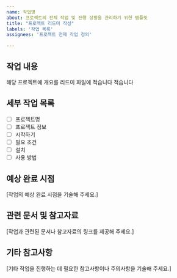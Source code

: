 ```yaml
---
name: 작업명
about: 프로젝트의 전체 작업 및 진행 상황을 관리하기 위한 템플릿
title: "프로젝트 리드미 작성"
labels: '작업 목록'
assignees: '프로젝트 전제 작업 정의'

---
```


## 작업 내용
해당 프로젝트에 개요를 리드미 파일에 적습니다 적습니다

## 세부 작업 목록
- [ ] 프로젝트명
- [ ] 프로젝트 정보
- [ ] 시작하기
- [ ] 필요 조건
- [ ] 설치
- [ ] 사용 방법

## 예상 완료 시점
[작업의 예상 완료 시점을 기술해 주세요.]

## 관련 문서 및 참고자료
[작업과 관련된 문서나 참고자료의 링크를 제공해 주세요.]

## 기타 참고사항
[기타 작업을 진행하는 데 필요한 참고사항이나 주의사항을 기술해 주세요.]
